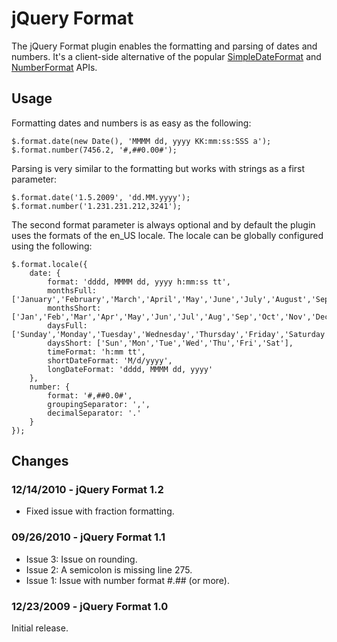 # jQuery Format

The jQuery Format plugin enables the formatting and parsing of dates and numbers. It's a 
client-side alternative of the popular 
[SimpleDateFormat](http://java.sun.com/javase/6/docs/api/java/text/SimpleDateFormat.html) 
and [NumberFormat](http://java.sun.com/javase/6/docs/api/java/text/NumberFormat.html) APIs.

## Usage

Formatting dates and numbers is as easy as the following:

    $.format.date(new Date(), 'MMMM dd, yyyy KK:mm:ss:SSS a');
    $.format.number(7456.2, '#,##0.00#');
    
Parsing is very similar to the formatting but works with strings as a first parameter:

    $.format.date('1.5.2009', 'dd.MM.yyyy');
    $.format.number('1.231.231.212,3241');
    
The second format parameter is always optional and by default the plugin uses the formats 
of the en_US locale. The locale can be globally configured using the following:

    $.format.locale({
        date: {
            format: 'dddd, MMMM dd, yyyy h:mm:ss tt',
            monthsFull: ['January','February','March','April','May','June','July','August','September','October','November','December'],
            monthsShort: ['Jan','Feb','Mar','Apr','May','Jun','Jul','Aug','Sep','Oct','Nov','Dec'],
            daysFull: ['Sunday','Monday','Tuesday','Wednesday','Thursday','Friday','Saturday'],
            daysShort: ['Sun','Mon','Tue','Wed','Thu','Fri','Sat'],
            timeFormat: 'h:mm tt',
            shortDateFormat: 'M/d/yyyy',
            longDateFormat: 'dddd, MMMM dd, yyyy'
        },
        number: {
            format: '#,##0.0#',
            groupingSeparator: ',',
            decimalSeparator: '.'
        }    
    });

## Changes

### 12/14/2010 - jQuery Format 1.2

- Fixed issue with fraction formatting.

### 09/26/2010 - jQuery Format 1.1

- Issue 3: Issue on rounding.
- Issue 2: A semicolon is missing line 275.
- Issue 1: Issue with number format #.## (or more).

### 12/23/2009 - jQuery Format 1.0

Initial release.